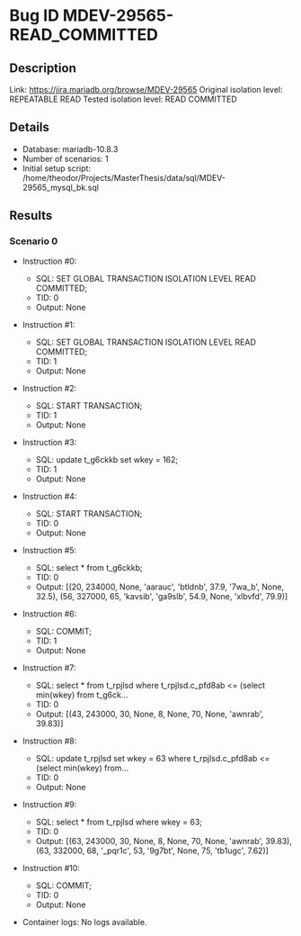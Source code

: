 # Bug ID MDEV-29565-READ_COMMITTED

## Description

Link:                     https://jira.mariadb.org/browse/MDEV-29565
Original isolation level: REPEATABLE READ
Tested isolation level:   READ COMMITTED


## Details
 * Database: mariadb-10.8.3
 * Number of scenarios: 1
 * Initial setup script: /home/theodor/Projects/MasterThesis/data/sql/MDEV-29565_mysql_bk.sql

## Results
### Scenario 0
 * Instruction #0:
     - SQL:  SET GLOBAL TRANSACTION ISOLATION LEVEL READ COMMITTED;
     - TID: 0
     - Output: None
 * Instruction #1:
     - SQL:  SET GLOBAL TRANSACTION ISOLATION LEVEL READ COMMITTED;
     - TID: 1
     - Output: None
 * Instruction #2:
     - SQL:  START TRANSACTION;
     - TID: 1
     - Output: None
 * Instruction #3:
     - SQL:  update t_g6ckkb set wkey = 162;
     - TID: 1
     - Output: None
 * Instruction #4:
     - SQL:  START TRANSACTION;
     - TID: 0
     - Output: None
 * Instruction #5:
     - SQL:  select * from t_g6ckkb;
     - TID: 0
     - Output: [(20, 234000, None, 'aarauc', 'btldnb', 37.9, '7wa_b', None, 32.5), (56, 327000, 65, 'kavsib', 'ga9slb', 54.9, None, 'xlbvfd', 79.9)]
 * Instruction #6:
     - SQL:  COMMIT;
     - TID: 1
     - Output: None
 * Instruction #7:
     - SQL:  select * from t_rpjlsd where t_rpjlsd.c_pfd8ab <= (select min(wkey) from t_g6ck...
     - TID: 0
     - Output: [(43, 243000, 30, None, 8, None, 70, None, 'awnrab', 39.83)]
 * Instruction #8:
     - SQL:  update t_rpjlsd set wkey = 63 where t_rpjlsd.c_pfd8ab <= (select min(wkey) from...
     - TID: 0
     - Output: None
 * Instruction #9:
     - SQL:  select * from t_rpjlsd where wkey = 63;
     - TID: 0
     - Output: [(63, 243000, 30, None, 8, None, 70, None, 'awnrab', 39.83), (63, 332000, 68, '_pqr1c', 53, '9g7bt', None, 75, 'tb1ugc', 7.62)]
 * Instruction #10:
     - SQL:  COMMIT;
     - TID: 0
     - Output: None

 * Container logs:
   No logs available.
